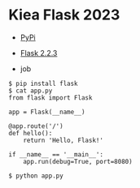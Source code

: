 # Kiea Flask 2023

- [PyPi](https://pypi.org/)
- [Flask 2.2.3](https://pypi.org/project/Flask/)

- job
```
$ pip install flask
$ cat app.py
from flask import Flask

app = Flask(__name__)

@app.route('/')
def hello():
    return 'Hello, Flask!'

if __name__ == '__main__':
    app.run(debug=True, port=8080)

$ python app.py

```


